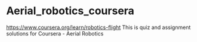 # Aerial_robotics_coursera
https://www.coursera.org/learn/robotics-flight
This is quiz and assignment solutions for Coursera - Aerial Robotics
